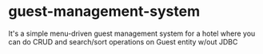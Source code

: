 # guest-management-system
It's a simple menu-driven guest management system for a hotel where you can do CRUD and search/sort operations on Guest entity w/out JDBC
